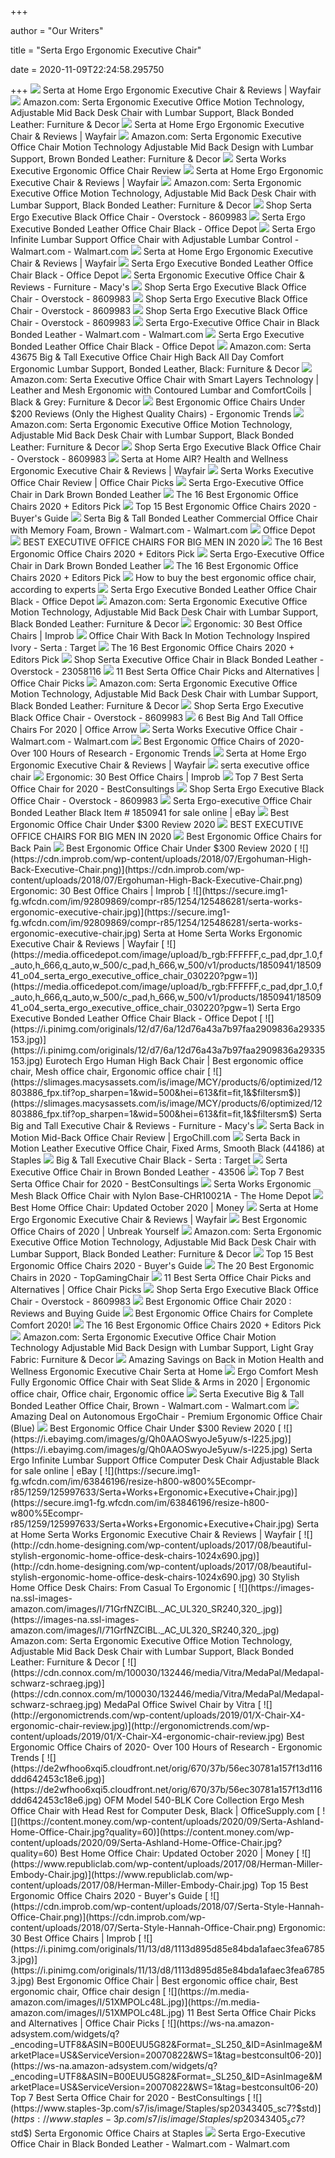 +++
        
author = "Our Writers"
        
title = "Serta Ergo Ergonomic Executive Chair"
        
date = 2020-11-09T22:24:58.295750
        
+++
[ ![](https://secure.img1-fg.wfcdn.com/im/76438694/compr-r85/2770/27706862/ergo-ergonomic-executive-chair.jpg)](https://secure.img1-fg.wfcdn.com/im/76438694/compr-r85/2770/27706862/ergo-ergonomic-executive-chair.jpg) Serta at Home Ergo Ergonomic Executive Chair & Reviews | Wayfair
[ ![](https://images-na.ssl-images-amazon.com/images/I/81wi0zqp0RL._AC_SL1500_.jpg)](https://images-na.ssl-images-amazon.com/images/I/81wi0zqp0RL._AC_SL1500_.jpg) Amazon.com: Serta Ergonomic Executive Office Motion Technology, Adjustable  Mid Back Desk Chair with Lumbar Support, Black Bonded Leather: Furniture &  Decor
[ ![](https://secure.img1-fg.wfcdn.com/im/09780880/resize-h800-w800%5Ecompr-r85/1241/124188489/Ergo+Ergonomic+Executive+Chair.jpg)](https://secure.img1-fg.wfcdn.com/im/09780880/resize-h800-w800%5Ecompr-r85/1241/124188489/Ergo+Ergonomic+Executive+Chair.jpg) Serta at Home Ergo Ergonomic Executive Chair & Reviews | Wayfair
[ ![](https://images-na.ssl-images-amazon.com/images/I/81uAPnyPflL._AC_SL1500_.jpg)](https://images-na.ssl-images-amazon.com/images/I/81uAPnyPflL._AC_SL1500_.jpg) Amazon.com: Serta Ergonomic Executive Office Chair Motion Technology  Adjustable Mid Back Design with Lumbar Support, Brown Bonded Leather:  Furniture & Decor
[ ![](https://gostanding.org/app/uploads/2019/03/Serta-Works-Ergonomic-Executive-Office-Chair-Review-1-768x829.jpg)](https://gostanding.org/app/uploads/2019/03/Serta-Works-Ergonomic-Executive-Office-Chair-Review-1-768x829.jpg) Serta Works Executive Ergonomic Office Chair Review
[ ![](https://secure.img1-fg.wfcdn.com/im/73679061/resize-h800-w800%5Ecompr-r85/1241/124188495/Ergo+Ergonomic+Executive+Chair.jpg)](https://secure.img1-fg.wfcdn.com/im/73679061/resize-h800-w800%5Ecompr-r85/1241/124188495/Ergo+Ergonomic+Executive+Chair.jpg) Serta at Home Ergo Ergonomic Executive Chair & Reviews | Wayfair
[ ![](https://m.media-amazon.com/images/S/aplus-media/vc/40387f78-00fb-4731-9584-bde93cd0da98.__CR0,0,1000,1000_PT0_SX300_V1___.png)](https://m.media-amazon.com/images/S/aplus-media/vc/40387f78-00fb-4731-9584-bde93cd0da98.__CR0,0,1000,1000_PT0_SX300_V1___.png) Amazon.com: Serta Ergonomic Executive Office Motion Technology, Adjustable  Mid Back Desk Chair with Lumbar Support, Black Bonded Leather: Furniture &  Decor
[ ![](https://ak1.ostkcdn.com/images/products/is/images/direct/d3e800d7ea14722a3b17356ca55ed41b79eaf416/Serta-Ergo-Executive-Black-Office-Chair.jpg)](https://ak1.ostkcdn.com/images/products/is/images/direct/d3e800d7ea14722a3b17356ca55ed41b79eaf416/Serta-Ergo-Executive-Black-Office-Chair.jpg) Shop Serta Ergo Executive Black Office Chair - Overstock - 8609983
[ ![](https://media.officedepot.com/image/upload/b_rgb:FFFFFF,c_pad,dpr_1.0,f_auto,h_1665,q_auto,w_1250/c_pad,h_1665,w_1250/v1/products/1850941/1850941_o01_serta_ergo_executive_office_chair_030220?pgw=1&pgwact=1)](https://media.officedepot.com/image/upload/b_rgb:FFFFFF,c_pad,dpr_1.0,f_auto,h_1665,q_auto,w_1250/c_pad,h_1665,w_1250/v1/products/1850941/1850941_o01_serta_ergo_executive_office_chair_030220?pgw=1&pgwact=1) Serta Ergo Executive Bonded Leather Office Chair Black - Office Depot
[ ![](https://i5.walmartimages.com/asr/0d70a4e5-d620-4db4-beb0-5eda32a260b2_1.dd8c0d1d4cbca189066882eeca9150fc.jpeg)](https://i5.walmartimages.com/asr/0d70a4e5-d620-4db4-beb0-5eda32a260b2_1.dd8c0d1d4cbca189066882eeca9150fc.jpeg) Serta Ergo Infinite Lumbar Support Office Chair with Adjustable Lumbar  Control - Walmart.com - Walmart.com
[ ![](https://secure.img1-fg.wfcdn.com/im/81631626/resize-h800-w800%5Ecompr-r85/1241/124188517/Ergo+Ergonomic+Executive+Chair.jpg)](https://secure.img1-fg.wfcdn.com/im/81631626/resize-h800-w800%5Ecompr-r85/1241/124188517/Ergo+Ergonomic+Executive+Chair.jpg) Serta at Home Ergo Ergonomic Executive Chair & Reviews | Wayfair
[ ![](https://media.officedepot.com/image/upload/b_rgb:FFFFFF,c_pad,dpr_1.0,f_auto,h_666,q_auto,w_500/c_pad,h_666,w_500/v1/products/1850941/1850941_o05_serta_ergo_executive_office_chair_030220?pgw=1)](https://media.officedepot.com/image/upload/b_rgb:FFFFFF,c_pad,dpr_1.0,f_auto,h_666,q_auto,w_500/c_pad,h_666,w_500/v1/products/1850941/1850941_o05_serta_ergo_executive_office_chair_030220?pgw=1) Serta Ergo Executive Bonded Leather Office Chair Black - Office Depot
[ ![](https://slimages.macys.com/is/image/MCY/products/3/optimized/12804763_fpx.tif?op_sharpen=1&wid=500&hei=613&fit=fit,1&$filtersm$)](https://slimages.macys.com/is/image/MCY/products/3/optimized/12804763_fpx.tif?op_sharpen=1&wid=500&hei=613&fit=fit,1&$filtersm$) Serta Ergonomic Executive Office Chair & Reviews - Furniture - Macy's
[ ![](https://ak1.ostkcdn.com/images/products/is/images/direct/670bef646b77369e5f532b60b2ef9053ec8401f6/Serta-Ergo-Executive-Black-Office-Chair.jpg)](https://ak1.ostkcdn.com/images/products/is/images/direct/670bef646b77369e5f532b60b2ef9053ec8401f6/Serta-Ergo-Executive-Black-Office-Chair.jpg) Shop Serta Ergo Executive Black Office Chair - Overstock - 8609983
[ ![](https://ak1.ostkcdn.com/images/products/is/images/direct/10798abaeb46239c5a11df28a238895e5d404d7e/Serta-Ergo-Executive-Black-Office-Chair.jpg)](https://ak1.ostkcdn.com/images/products/is/images/direct/10798abaeb46239c5a11df28a238895e5d404d7e/Serta-Ergo-Executive-Black-Office-Chair.jpg) Shop Serta Ergo Executive Black Office Chair - Overstock - 8609983
[ ![](https://ak1.ostkcdn.com/images/products/is/images/direct/1f5f826116dc44a105d2a1a70a6f73dc896f5939/Serta-Ergo-Executive-Black-Office-Chair.jpg)](https://ak1.ostkcdn.com/images/products/is/images/direct/1f5f826116dc44a105d2a1a70a6f73dc896f5939/Serta-Ergo-Executive-Black-Office-Chair.jpg) Shop Serta Ergo Executive Black Office Chair - Overstock - 8609983
[ ![](https://i5.walmartimages.com/asr/2fc55fad-1f81-41f9-8aeb-bc1012ec6324_1.77c7f1297e0be26bdec199ec6f17f87b.jpeg)](https://i5.walmartimages.com/asr/2fc55fad-1f81-41f9-8aeb-bc1012ec6324_1.77c7f1297e0be26bdec199ec6f17f87b.jpeg) Serta Ergo-Executive Office Chair in Black Bonded Leather - Walmart.com -  Walmart.com
[ ![](https://media.officedepot.com/image/upload/b_rgb:FFFFFF,c_pad,dpr_1.0,f_auto,h_666,q_auto,w_500/c_pad,h_666,w_500/v1/products/1850941/1850941_o03_serta_ergo_executive_office_chair_030220?pgw=1)](https://media.officedepot.com/image/upload/b_rgb:FFFFFF,c_pad,dpr_1.0,f_auto,h_666,q_auto,w_500/c_pad,h_666,w_500/v1/products/1850941/1850941_o03_serta_ergo_executive_office_chair_030220?pgw=1) Serta Ergo Executive Bonded Leather Office Chair Black - Office Depot
[ ![](https://images-na.ssl-images-amazon.com/images/I/81xJoddGAXL._AC_SL1500_.jpg)](https://images-na.ssl-images-amazon.com/images/I/81xJoddGAXL._AC_SL1500_.jpg) Amazon.com: Serta 43675 Big & Tall Executive Office Chair High Back All Day  Comfort Ergonomic Lumbar Support, Bonded Leather, Black: Furniture & Decor
[ ![](https://images-na.ssl-images-amazon.com/images/I/71SpVQTVeOL._AC_SL1500_.jpg)](https://images-na.ssl-images-amazon.com/images/I/71SpVQTVeOL._AC_SL1500_.jpg) Amazon.com: Serta Executive Office Chair with Smart Layers Technology |  Leather and Mesh Ergonomic with Contoured Lumbar and ComfortCoils | Black &  Grey: Furniture & Decor
[ ![](http://ergonomictrends.com/wp-content/uploads/2018/01/best-ergonomic-office-chairs-under-200.png)](http://ergonomictrends.com/wp-content/uploads/2018/01/best-ergonomic-office-chairs-under-200.png) Best Ergonomic Office Chairs Under $200 Reviews (Only the Highest Quality  Chairs) - Ergonomic Trends
[ ![](https://images-na.ssl-images-amazon.com/images/I/61mgMGA-SlL._AC_UL320_SR170,320_.jpg)](https://images-na.ssl-images-amazon.com/images/I/61mgMGA-SlL._AC_UL320_SR170,320_.jpg) Amazon.com: Serta Ergonomic Executive Office Motion Technology, Adjustable  Mid Back Desk Chair with Lumbar Support, Black Bonded Leather: Furniture &  Decor
[ ![](https://ak1.ostkcdn.com/images/products/is/images/direct/42e31c8c80d1fff7d80cceb91fe2da42d60d9499/Serta-Ergo-Executive-Black-Office-Chair.jpg)](https://ak1.ostkcdn.com/images/products/is/images/direct/42e31c8c80d1fff7d80cceb91fe2da42d60d9499/Serta-Ergo-Executive-Black-Office-Chair.jpg) Shop Serta Ergo Executive Black Office Chair - Overstock - 8609983
[ ![](https://secure.img1-fg.wfcdn.com/im/78323902/resize-h800-w800%5Ecompr-r85/1179/117947060/AIR%253F+Health+and+Wellness+Ergonomic+Executive+Chair.jpg)](https://secure.img1-fg.wfcdn.com/im/78323902/resize-h800-w800%5Ecompr-r85/1179/117947060/AIR%253F+Health+and+Wellness+Ergonomic+Executive+Chair.jpg) Serta at Home AIR? Health and Wellness Ergonomic Executive Chair & Reviews  | Wayfair
[ ![](https://m.media-amazon.com/images/I/51nF1klVQAL.jpg)](https://m.media-amazon.com/images/I/51nF1klVQAL.jpg) Serta Works Executive Office Chair Review | Office Chair Picks
[ ![](https://c.shld.net/rpx/i/s/pi/mp/5107/prod_13575674308?src=https%3A%2F%2Fmedia.cymaxstores.com%2FImages%2F3679%2F1840324-L.jpg&d=9bb5ede9d83f80c8773012b6183d6fc01fe002bc&hei=333&wid=333&op_sharpen=1)](https://c.shld.net/rpx/i/s/pi/mp/5107/prod_13575674308?src=https%3A%2F%2Fmedia.cymaxstores.com%2FImages%2F3679%2F1840324-L.jpg&d=9bb5ede9d83f80c8773012b6183d6fc01fe002bc&hei=333&wid=333&op_sharpen=1) Serta Ergo-Executive Office Chair in Dark Brown Bonded Leather
[ ![](https://i.ytimg.com/vi/7YVTS6Yj4Co/maxresdefault.jpg)](https://i.ytimg.com/vi/7YVTS6Yj4Co/maxresdefault.jpg) The 16 Best Ergonomic Office Chairs 2020 + Editors Pick
[ ![](https://www.republiclab.com/wp-content/uploads/2017/08/best-ergonomic-office-chairs-thumbnail.jpg)](https://www.republiclab.com/wp-content/uploads/2017/08/best-ergonomic-office-chairs-thumbnail.jpg) Top 15 Best Ergonomic Office Chairs 2020 - Buyer's Guide
[ ![](https://i5.walmartimages.com/asr/040f6e2e-f1b3-431c-b589-12d39ff3128a_1.5cd85757a054d4f351a500009b2e82dc.jpeg)](https://i5.walmartimages.com/asr/040f6e2e-f1b3-431c-b589-12d39ff3128a_1.5cd85757a054d4f351a500009b2e82dc.jpeg) Serta Big & Tall Bonded Leather Commercial Office Chair with Memory Foam,  Brown - Walmart.com - Walmart.com
[ ![](https://media.officedepot.com/image/upload/b_rgb:FFFFFF,c_pad,dpr_1.0,f_auto,h_1333,q_auto,w_1000/c_pad,h_1333,w_1000/v1/products/1352628/1352628_p_serta_ergo_gel_executive_chair?pgw=1&pgwact=1)](https://media.officedepot.com/image/upload/b_rgb:FFFFFF,c_pad,dpr_1.0,f_auto,h_1333,q_auto,w_1000/c_pad,h_1333,w_1000/v1/products/1352628/1352628_p_serta_ergo_gel_executive_chair?pgw=1&pgwact=1) Office Depot
[ ![](https://ztoplist.com/wp-content/uploads/2020/04/erta-Ergonomic-Executive-Office-Chair-Motion-Technology-Adjustable-Mid-Back-Design-with-Lumbar-Support-Chestnut-Bonded-Leather-485x500.jpg)](https://ztoplist.com/wp-content/uploads/2020/04/erta-Ergonomic-Executive-Office-Chair-Motion-Technology-Adjustable-Mid-Back-Design-with-Lumbar-Support-Chestnut-Bonded-Leather-485x500.jpg) BEST EXECUTIVE OFFICE CHAIRS FOR BIG MEN IN 2020
[ ![](https://www.omnicoreagency.com/wp-content/uploads/2020/01/GM-Seating-Ergolux-Genuine-Leather-Executive-Hi-Swivel-Chair-List.jpg)](https://www.omnicoreagency.com/wp-content/uploads/2020/01/GM-Seating-Ergolux-Genuine-Leather-Executive-Hi-Swivel-Chair-List.jpg) The 16 Best Ergonomic Office Chairs 2020 + Editors Pick
[ ![](https://c.shld.net/rpx/i/s/pi/mp/5107/prod_13575673108?src=https%3A%2F%2Fmedia.cymaxstores.com%2FImages%2F3679%2F1840324-1-L.jpg&d=1a35c5f02443744131fe1b8b02b46a67816ed3ab&hei=333&wid=333&op_sharpen=1)](https://c.shld.net/rpx/i/s/pi/mp/5107/prod_13575673108?src=https%3A%2F%2Fmedia.cymaxstores.com%2FImages%2F3679%2F1840324-1-L.jpg&d=1a35c5f02443744131fe1b8b02b46a67816ed3ab&hei=333&wid=333&op_sharpen=1) Serta Ergo-Executive Office Chair in Dark Brown Bonded Leather
[ ![](https://www.omnicoreagency.com/wp-content/uploads/2020/05/Autonomous-Ergo-Chair-2-List-2.jpg)](https://www.omnicoreagency.com/wp-content/uploads/2020/05/Autonomous-Ergo-Chair-2-List-2.jpg) The 16 Best Ergonomic Office Chairs 2020 + Editors Pick
[ ![](https://media2.s-nbcnews.com/i/newscms/2020_25/3390893/ergonomic-office-chairs-kr-2x1-tease-200618_38008296185ce90fd52b401caf79df24.jpg)](https://media2.s-nbcnews.com/i/newscms/2020_25/3390893/ergonomic-office-chairs-kr-2x1-tease-200618_38008296185ce90fd52b401caf79df24.jpg) How to buy the best ergonomic office chair, according to experts
[ ![](https://media.officedepot.com/image/upload/b_rgb:FFFFFF,c_pad,dpr_1.0,f_auto,h_666,q_auto,w_500/c_pad,h_666,w_500/v1/products/1850941/1850941_o06_serta_ergo_executive_office_chair_030220?pgw=1)](https://media.officedepot.com/image/upload/b_rgb:FFFFFF,c_pad,dpr_1.0,f_auto,h_666,q_auto,w_500/c_pad,h_666,w_500/v1/products/1850941/1850941_o06_serta_ergo_executive_office_chair_030220?pgw=1) Serta Ergo Executive Bonded Leather Office Chair Black - Office Depot
[ ![](https://m.media-amazon.com/images/I/81nFXKS0IAL._AC_UL400_.jpg)](https://m.media-amazon.com/images/I/81nFXKS0IAL._AC_UL400_.jpg) Amazon.com: Serta Ergonomic Executive Office Motion Technology, Adjustable  Mid Back Desk Chair with Lumbar Support, Black Bonded Leather: Furniture &  Decor
[ ![](https://cdn.improb.com/wp-content/uploads/2018/07/Kerms-Ergonomic-Adjustable-Swivel-Office-Chair.png)](https://cdn.improb.com/wp-content/uploads/2018/07/Kerms-Ergonomic-Adjustable-Swivel-Office-Chair.png) Ergonomic: 30 Best Office Chairs | Improb
[ ![](https://target.scene7.com/is/image/Target/GUEST_725ca12f-18f8-4451-9725-53ca2f4e7eb4?wid=488&hei=488&fmt=pjpeg)](https://target.scene7.com/is/image/Target/GUEST_725ca12f-18f8-4451-9725-53ca2f4e7eb4?wid=488&hei=488&fmt=pjpeg) Office Chair With Back In Motion Technology Inspired Ivory - Serta : Target
[ ![](https://www.omnicoreagency.com/wp-content/uploads/2020/01/Herman-Miller-Embody-Ergonomic-Office-Chair-List.jpg)](https://www.omnicoreagency.com/wp-content/uploads/2020/01/Herman-Miller-Embody-Ergonomic-Office-Chair-List.jpg) The 16 Best Ergonomic Office Chairs 2020 + Editors Pick
[ ![](https://ak1.ostkcdn.com/images/products/is/images/direct/a3a9a4f6a8fb562204877e20443635f0cc4b5c11/Serta-Executive-Office-Chair-in-Black-Bonded-Leather.jpg?impolicy=medium)](https://ak1.ostkcdn.com/images/products/is/images/direct/a3a9a4f6a8fb562204877e20443635f0cc4b5c11/Serta-Executive-Office-Chair-in-Black-Bonded-Leather.jpg?impolicy=medium) Shop Serta Executive Office Chair in Black Bonded Leather - Overstock -  23058116
[ ![](https://images-na.ssl-images-amazon.com/images/I/81bArq3jgWL._AC_SL1500_.jpg)](https://images-na.ssl-images-amazon.com/images/I/81bArq3jgWL._AC_SL1500_.jpg) 11 Best Serta Office Chair Picks and Alternatives | Office Chair Picks
[ ![](https://m.media-amazon.com/images/I/71mJb5zjrCL._AC_UL400_.jpg)](https://m.media-amazon.com/images/I/71mJb5zjrCL._AC_UL400_.jpg) Amazon.com: Serta Ergonomic Executive Office Motion Technology, Adjustable  Mid Back Desk Chair with Lumbar Support, Black Bonded Leather: Furniture &  Decor
[ ![](https://ak1.ostkcdn.com/images/products/is/images/direct/ab9f737c592dcf3c8b955afcf1e8152c9efe03b6/Serta-Ergo-Executive-Black-Office-Chair.jpg?impolicy=medium)](https://ak1.ostkcdn.com/images/products/is/images/direct/ab9f737c592dcf3c8b955afcf1e8152c9efe03b6/Serta-Ergo-Executive-Black-Office-Chair.jpg?impolicy=medium) Shop Serta Ergo Executive Black Office Chair - Overstock - 8609983
[ ![](https://cdn.shortpixel.ai/spai/w_948+q_lossy+ret_img+to_webp/https://officearrow.com/wp-content/uploads/2020/01/Serta-Executive-Chair.jpg)](https://cdn.shortpixel.ai/spai/w_948+q_lossy+ret_img+to_webp/https://officearrow.com/wp-content/uploads/2020/01/Serta-Executive-Chair.jpg) 6 Best Big And Tall Office Chairs For 2020 | Office Arrow
[ ![](https://i5.walmartimages.com/asr/1aaadfbd-d7e5-4333-88ff-65275a08241e_1.63a77e801e8703e5c82aac8c96dc97a0.jpeg?odnWidth=612&odnHeight=612&odnBg=ffffff)](https://i5.walmartimages.com/asr/1aaadfbd-d7e5-4333-88ff-65275a08241e_1.63a77e801e8703e5c82aac8c96dc97a0.jpeg?odnWidth=612&odnHeight=612&odnBg=ffffff) Serta Works Executive Office Chair - Walmart.com - Walmart.com
[ ![](http://ergonomictrends.com/wp-content/uploads/2017/07/best-office-chairs-reviews-1.png)](http://ergonomictrends.com/wp-content/uploads/2017/07/best-office-chairs-reviews-1.png) Best Ergonomic Office Chairs of 2020- Over 100 Hours of Research - Ergonomic  Trends
[ ![](https://secure.img1-fg.wfcdn.com/im/86540583/resize-h800-w800%5Ecompr-r85/1023/102329742/Ergo+Ergonomic+Executive+Chair.jpg)](https://secure.img1-fg.wfcdn.com/im/86540583/resize-h800-w800%5Ecompr-r85/1023/102329742/Ergo+Ergonomic+Executive+Chair.jpg) Serta at Home Ergo Ergonomic Executive Chair & Reviews | Wayfair
[ ![](https://s.yimg.com/aah/yhst-213891600450946172246945/serta-executive-office-chair-7.jpg)](https://s.yimg.com/aah/yhst-213891600450946172246945/serta-executive-office-chair-7.jpg) serta executive office chair
[ ![](https://cdn.improb.com/wp-content/uploads/2018/07/Office-Factor-Executive-Ergonomic-Office-Chair.png)](https://cdn.improb.com/wp-content/uploads/2018/07/Office-Factor-Executive-Ergonomic-Office-Chair.png) Ergonomic: 30 Best Office Chairs | Improb
[ ![](https://m.media-amazon.com/images/I/41BFjSfF96L.jpg)](https://m.media-amazon.com/images/I/41BFjSfF96L.jpg) Top 7 Best Serta Office Chair for 2020 - BestConsultings
[ ![](https://ak1.ostkcdn.com/images/products/is/images/direct/786aec829f4a73e09a74d18a27324f3f8b157306/Serta-Ergo-Executive-Black-Office-Chair.jpg)](https://ak1.ostkcdn.com/images/products/is/images/direct/786aec829f4a73e09a74d18a27324f3f8b157306/Serta-Ergo-Executive-Black-Office-Chair.jpg) Shop Serta Ergo Executive Black Office Chair - Overstock - 8609983
[ ![](https://i.ebayimg.com/images/g/dD0AAOSwIpxduvRF/s-l225.jpg)](https://i.ebayimg.com/images/g/dD0AAOSwIpxduvRF/s-l225.jpg) Serta Ergo-executive Office Chair Bonded Leather Black Item # 1850941 for  sale online | eBay
[ ![](https://chairinstitute.com/wp-content/uploads/2019/05/Best-Ergonomic-Office-Chair-Under-300-Review-Serta-Works-Fabric-Right-Main-Chair-Institute.jpg)](https://chairinstitute.com/wp-content/uploads/2019/05/Best-Ergonomic-Office-Chair-Under-300-Review-Serta-Works-Fabric-Right-Main-Chair-Institute.jpg) Best Ergonomic Office Chair Under $300 Review 2020
[ ![](https://ztoplist.com/wp-content/uploads/2020/04/Serta-Big-and-Tall-Executive-Office-Chair-with-Wood-Accents-Adjustable-High-Back-Ergonomic-Lumbar-Support-Bonded-Leather-Black-485x500.jpg)](https://ztoplist.com/wp-content/uploads/2020/04/Serta-Big-and-Tall-Executive-Office-Chair-with-Wood-Accents-Adjustable-High-Back-Ergonomic-Lumbar-Support-Bonded-Leather-Black-485x500.jpg) BEST EXECUTIVE OFFICE CHAIRS FOR BIG MEN IN 2020
[ ![](https://www.ptprogress.com/wp-content/uploads/2019/01/Best-ergonomic-chairs-for-back-pain.jpg)](https://www.ptprogress.com/wp-content/uploads/2019/01/Best-ergonomic-chairs-for-back-pain.jpg) Best Ergonomic Office Chairs for Back Pain
[ ![](https://chairinstitute.com/wp-content/uploads/2019/05/Best-Ergonomic-Office-Chair-Under-300-Review-Nouhaus-Ergo-3D-Chair-Right-View-Chair-Institute.jpg)](https://chairinstitute.com/wp-content/uploads/2019/05/Best-Ergonomic-Office-Chair-Under-300-Review-Nouhaus-Ergo-3D-Chair-Right-View-Chair-Institute.jpg) Best Ergonomic Office Chair Under $300 Review 2020
[ ![](https://cdn.improb.com/wp-content/uploads/2018/07/Ergohuman-High-Back-Executive-Chair.png)](https://cdn.improb.com/wp-content/uploads/2018/07/Ergohuman-High-Back-Executive-Chair.png) Ergonomic: 30 Best Office Chairs | Improb
[ ![](https://secure.img1-fg.wfcdn.com/im/92809869/compr-r85/1254/125486281/serta-works-ergonomic-executive-chair.jpg)](https://secure.img1-fg.wfcdn.com/im/92809869/compr-r85/1254/125486281/serta-works-ergonomic-executive-chair.jpg) Serta at Home Serta Works Ergonomic Executive Chair & Reviews | Wayfair
[ ![](https://media.officedepot.com/image/upload/b_rgb:FFFFFF,c_pad,dpr_1.0,f_auto,h_666,q_auto,w_500/c_pad,h_666,w_500/v1/products/1850941/1850941_o04_serta_ergo_executive_office_chair_030220?pgw=1)](https://media.officedepot.com/image/upload/b_rgb:FFFFFF,c_pad,dpr_1.0,f_auto,h_666,q_auto,w_500/c_pad,h_666,w_500/v1/products/1850941/1850941_o04_serta_ergo_executive_office_chair_030220?pgw=1) Serta Ergo Executive Bonded Leather Office Chair Black - Office Depot
[ ![](https://i.pinimg.com/originals/12/d7/6a/12d76a43a7b97faa2909836a29335153.jpg)](https://i.pinimg.com/originals/12/d7/6a/12d76a43a7b97faa2909836a29335153.jpg) Eurotech Ergo Human High Back Chair | Best ergonomic office chair, Mesh office  chair, Ergonomic office chair
[ ![](https://slimages.macysassets.com/is/image/MCY/products/6/optimized/12803886_fpx.tif?op_sharpen=1&wid=500&hei=613&fit=fit,1&$filtersm$)](https://slimages.macysassets.com/is/image/MCY/products/6/optimized/12803886_fpx.tif?op_sharpen=1&wid=500&hei=613&fit=fit,1&$filtersm$) Serta Big and Tall Executive Chair & Reviews - Furniture - Macy's
[ ![](https://ergochill.com/wp-content/uploads/2017/01/Back-in-Motion-Mid-Back-Office-Chair.jpg)](https://ergochill.com/wp-content/uploads/2017/01/Back-in-Motion-Mid-Back-Office-Chair.jpg) Serta Back in Motion Mid-Back Office Chair Review | ErgoChill.com
[ ![](https://www.staples-3p.com/s7/is/image/Staples/sp42126361_sc7?wid=512&hei=512)](https://www.staples-3p.com/s7/is/image/Staples/sp42126361_sc7?wid=512&hei=512) Serta Back in Motion Leather Executive Office Chair, Fixed Arms, Smooth  Black (44186) at Staples
[ ![](https://target.scene7.com/is/image/Target/GUEST_03b6d44f-cfdd-4da0-a832-22f379f559c1?wid=488&hei=488&fmt=pjpeg)](https://target.scene7.com/is/image/Target/GUEST_03b6d44f-cfdd-4da0-a832-22f379f559c1?wid=488&hei=488&fmt=pjpeg) Big & Tall Executive Chair Black - Serta : Target
[ ![](https://media.cymaxstores.com/Images/3679/442164-17-L.jpg)](https://media.cymaxstores.com/Images/3679/442164-17-L.jpg) Serta Executive Office Chair in Brown Bonded Leather - 43506
[ ![](https://ws-na.amazon-adsystem.com/widgets/q?_encoding=UTF8&ASIN=B00AVUQP0S&Format=_SL250_&ID=AsinImage&MarketPlace=US&ServiceVersion=20070822&WS=1&tag=bestconsult06-20)](https://ws-na.amazon-adsystem.com/widgets/q?_encoding=UTF8&ASIN=B00AVUQP0S&Format=_SL250_&ID=AsinImage&MarketPlace=US&ServiceVersion=20070822&WS=1&tag=bestconsult06-20) Top 7 Best Serta Office Chair for 2020 - BestConsultings
[ ![](https://images.homedepot-static.com/productImages/ccc33f9d-7b95-4249-b8b1-a76e3e006e20/svn/black-serta-ergonomic-chairs-chr10021a-64_600.jpg)](https://images.homedepot-static.com/productImages/ccc33f9d-7b95-4249-b8b1-a76e3e006e20/svn/black-serta-ergonomic-chairs-chr10021a-64_600.jpg) Serta Works Ergonomic Mesh Black Office Chair with Nylon Base-CHR10021A -  The Home Depot
[ ![](https://content.money.com/wp-content/uploads/2020/09/ReviewBestChairs.jpg)](https://content.money.com/wp-content/uploads/2020/09/ReviewBestChairs.jpg) Best Home Office Chair: Updated October 2020 | Money
[ ![](https://secure.img1-fg.wfcdn.com/im/52577555/resize-h800-w800%5Ecompr-r85/1241/124188525/Ergo+Ergonomic+Executive+Chair.jpg)](https://secure.img1-fg.wfcdn.com/im/52577555/resize-h800-w800%5Ecompr-r85/1241/124188525/Ergo+Ergonomic+Executive+Chair.jpg) Serta at Home Ergo Ergonomic Executive Chair & Reviews | Wayfair
[ ![](https://images-na.ssl-images-amazon.com/images/I/41bqGd6N-HL.jpg)](https://images-na.ssl-images-amazon.com/images/I/41bqGd6N-HL.jpg) Best Ergonomic Office Chairs of 2020 | Unbreak Yourself
[ ![](https://m.media-amazon.com/images/S/aplus-media/vc/6d6d8976-ab53-4d2d-85a9-0e1904400d40.__CR0,0,1347,1347_PT0_SX300_V1___.png)](https://m.media-amazon.com/images/S/aplus-media/vc/6d6d8976-ab53-4d2d-85a9-0e1904400d40.__CR0,0,1347,1347_PT0_SX300_V1___.png) Amazon.com: Serta Ergonomic Executive Office Motion Technology, Adjustable  Mid Back Desk Chair with Lumbar Support, Black Bonded Leather: Furniture &  Decor
[ ![](https://www.republiclab.com/wp-content/uploads/2017/08/Serta-Back-Mid-Back-Office-Chair.jpg)](https://www.republiclab.com/wp-content/uploads/2017/08/Serta-Back-Mid-Back-Office-Chair.jpg) Top 15 Best Ergonomic Office Chairs 2020 - Buyer's Guide
[ ![](https://topgamingchair.com/wp-content/uploads/2019/01/Best-ergonomic-chair.jpg)](https://topgamingchair.com/wp-content/uploads/2019/01/Best-ergonomic-chair.jpg) The 20 Best Ergonomic Chairs in 2020 - TopGamingChair
[ ![](https://images-na.ssl-images-amazon.com/images/I/81Ct7imIhPL._AC_SL1500_.jpg)](https://images-na.ssl-images-amazon.com/images/I/81Ct7imIhPL._AC_SL1500_.jpg) 11 Best Serta Office Chair Picks and Alternatives | Office Chair Picks
[ ![](https://ak1.ostkcdn.com/images/products/is/images/direct/4885ed406fc5bd18a21dfb87aebfc6d83e1b062f/Serta-Ergo-Executive-Black-Office-Chair.jpg?impolicy=medium)](https://ak1.ostkcdn.com/images/products/is/images/direct/4885ed406fc5bd18a21dfb87aebfc6d83e1b062f/Serta-Ergo-Executive-Black-Office-Chair.jpg?impolicy=medium) Shop Serta Ergo Executive Black Office Chair - Overstock - 8609983
[ ![](https://ergotribe.com/wp-content/uploads/2017/07/best-ergonomic-office-chair.jpg)](https://ergotribe.com/wp-content/uploads/2017/07/best-ergonomic-office-chair.jpg) Best Ergonomic Office Chair 2020 : Reviews and Buying Guide
[ ![](https://d31xx0fh1q6nlw.cloudfront.net/wp-content/uploads/2019/07/best-ergonomic-office-chairs.jpg)](https://d31xx0fh1q6nlw.cloudfront.net/wp-content/uploads/2019/07/best-ergonomic-office-chairs.jpg) Best Ergonomic Office Chairs for Complete Comfort 2020!
[ ![](https://www.omnicoreagency.com/wp-content/uploads/2020/01/Steelcase-Gesture-Chair-List.jpg)](https://www.omnicoreagency.com/wp-content/uploads/2020/01/Steelcase-Gesture-Chair-List.jpg) The 16 Best Ergonomic Office Chairs 2020 + Editors Pick
[ ![](https://images-na.ssl-images-amazon.com/images/I/81%2BzxZD73wL._AC_SX679_.jpg)](https://images-na.ssl-images-amazon.com/images/I/81%2BzxZD73wL._AC_SX679_.jpg) Amazon.com: Serta Ergonomic Executive Office Chair Motion Technology  Adjustable Mid Back Design with Lumbar Support, Light Gray Fabric:  Furniture & Decor
[ ![](https://images.prod.meredith.com/product/24ba03fc4de9e51876774015792a48d9/1604657887089/l/back-in-motion-health-and-wellness-ergonomic-executive-chair-serta-at-home)](https://images.prod.meredith.com/product/24ba03fc4de9e51876774015792a48d9/1604657887089/l/back-in-motion-health-and-wellness-ergonomic-executive-chair-serta-at-home) Amazing Savings on Back in Motion Health and Wellness Ergonomic Executive  Chair Serta at Home
[ ![](https://i.pinimg.com/originals/04/01/09/040109b54de9a88af6598249ce146f7e.png)](https://i.pinimg.com/originals/04/01/09/040109b54de9a88af6598249ce146f7e.png) Ergo Comfort Mesh Fully Ergonomic Office Chair with Seat Slide & Arms in  2020 | Ergonomic office chair, Office chair, Ergonomic office
[ ![](https://i5.walmartimages.com/asr/6e6644d0-ccfd-4d1b-8cda-9e6039f75b99.f0cf1f4b8b86126b5fdb3ca3874f4ef3.jpeg)](https://i5.walmartimages.com/asr/6e6644d0-ccfd-4d1b-8cda-9e6039f75b99.f0cf1f4b8b86126b5fdb3ca3874f4ef3.jpeg) Serta Executive Big & Tall Bonded Leather Office Chair, Brown - Walmart.com  - Walmart.com
[ ![](https://images.prod.meredith.com/product/24b933c0d67d815c721042f9bf376753/1576927208654/l/autonomous-ergochair-premium-ergonomic-office-chair-blue)](https://images.prod.meredith.com/product/24b933c0d67d815c721042f9bf376753/1576927208654/l/autonomous-ergochair-premium-ergonomic-office-chair-blue) Amazing Deal on Autonomous ErgoChair - Premium Ergonomic Office Chair (Blue)
[ ![](https://chairinstitute.com/wp-content/uploads/2019/05/Best-Ergonomic-Office-Chair-Under-300-Review-Serta-Works-Fabric-Left-View-Chair-Institute.jpg)](https://chairinstitute.com/wp-content/uploads/2019/05/Best-Ergonomic-Office-Chair-Under-300-Review-Serta-Works-Fabric-Left-View-Chair-Institute.jpg) Best Ergonomic Office Chair Under $300 Review 2020
[ ![](https://i.ebayimg.com/images/g/Qh0AAOSwyoJe5yuw/s-l225.jpg)](https://i.ebayimg.com/images/g/Qh0AAOSwyoJe5yuw/s-l225.jpg) Serta Ergo Infinite Lumbar Support Office Computer Desk Chair Adjustable  Black for sale online | eBay
[ ![](https://secure.img1-fg.wfcdn.com/im/63846196/resize-h800-w800%5Ecompr-r85/1259/125997633/Serta+Works+Ergonomic+Executive+Chair.jpg)](https://secure.img1-fg.wfcdn.com/im/63846196/resize-h800-w800%5Ecompr-r85/1259/125997633/Serta+Works+Ergonomic+Executive+Chair.jpg) Serta at Home Serta Works Ergonomic Executive Chair & Reviews | Wayfair
[ ![](http://cdn.home-designing.com/wp-content/uploads/2017/08/beautiful-stylish-ergonomic-home-office-desk-chairs-1024x690.jpg)](http://cdn.home-designing.com/wp-content/uploads/2017/08/beautiful-stylish-ergonomic-home-office-desk-chairs-1024x690.jpg) 30 Stylish Home Office Desk Chairs: From Casual To Ergonomic
[ ![](https://images-na.ssl-images-amazon.com/images/I/71GrfNZClBL._AC_UL320_SR240,320_.jpg)](https://images-na.ssl-images-amazon.com/images/I/71GrfNZClBL._AC_UL320_SR240,320_.jpg) Amazon.com: Serta Ergonomic Executive Office Motion Technology, Adjustable  Mid Back Desk Chair with Lumbar Support, Black Bonded Leather: Furniture &  Decor
[ ![](https://cdn.connox.com/m/100030/132446/media/Vitra/MedaPal/Medapal-schwarz-schraeg.jpg)](https://cdn.connox.com/m/100030/132446/media/Vitra/MedaPal/Medapal-schwarz-schraeg.jpg) MedaPal Office Swivel Chair by Vitra
[ ![](http://ergonomictrends.com/wp-content/uploads/2019/01/X-Chair-X4-ergonomic-chair-review.jpg)](http://ergonomictrends.com/wp-content/uploads/2019/01/X-Chair-X4-ergonomic-chair-review.jpg) Best Ergonomic Office Chairs of 2020- Over 100 Hours of Research - Ergonomic  Trends
[ ![](https://de2wfhoo6xqi5.cloudfront.net/orig/670/37b/56ec30781a157f13d116ddd642453c18e6.jpg)](https://de2wfhoo6xqi5.cloudfront.net/orig/670/37b/56ec30781a157f13d116ddd642453c18e6.jpg) OFM Model 540-BLK Core Collection Ergo Mesh Office Chair with Head Rest for  Computer Desk, Black | OfficeSupply.com
[ ![](https://content.money.com/wp-content/uploads/2020/09/Serta-Ashland-Home-Office-Chair.jpg?quality=60)](https://content.money.com/wp-content/uploads/2020/09/Serta-Ashland-Home-Office-Chair.jpg?quality=60) Best Home Office Chair: Updated October 2020 | Money
[ ![](https://www.republiclab.com/wp-content/uploads/2017/08/Herman-Miller-Embody-Chair.jpg)](https://www.republiclab.com/wp-content/uploads/2017/08/Herman-Miller-Embody-Chair.jpg) Top 15 Best Ergonomic Office Chairs 2020 - Buyer's Guide
[ ![](https://cdn.improb.com/wp-content/uploads/2018/07/Serta-Style-Hannah-Office-Chair.png)](https://cdn.improb.com/wp-content/uploads/2018/07/Serta-Style-Hannah-Office-Chair.png) Ergonomic: 30 Best Office Chairs | Improb
[ ![](https://i.pinimg.com/originals/11/13/d8/1113d895d85e84bda1afaec3fea67853.jpg)](https://i.pinimg.com/originals/11/13/d8/1113d895d85e84bda1afaec3fea67853.jpg) Best Ergonomic Office Chair | Best ergonomic office chair, Best ergonomic  chair, Office chair design
[ ![](https://m.media-amazon.com/images/I/51XMPOLc48L.jpg)](https://m.media-amazon.com/images/I/51XMPOLc48L.jpg) 11 Best Serta Office Chair Picks and Alternatives | Office Chair Picks
[ ![](https://ws-na.amazon-adsystem.com/widgets/q?_encoding=UTF8&ASIN=B00EUU5G82&Format=_SL250_&ID=AsinImage&MarketPlace=US&ServiceVersion=20070822&WS=1&tag=bestconsult06-20)](https://ws-na.amazon-adsystem.com/widgets/q?_encoding=UTF8&ASIN=B00EUU5G82&Format=_SL250_&ID=AsinImage&MarketPlace=US&ServiceVersion=20070822&WS=1&tag=bestconsult06-20) Top 7 Best Serta Office Chair for 2020 - BestConsultings
[ ![](https://www.staples-3p.com/s7/is/image/Staples/sp20343405_sc7?$std$)](https://www.staples-3p.com/s7/is/image/Staples/sp20343405_sc7?$std$) Serta Ergonomic Office Chairs at Staples
[ ![](https://i5.walmartimages.com/dfw/6e29e393-2bce/k2-_78380447-7758-4552-b2f0-0acfbcfc6e73.v1.jpg)](https://i5.walmartimages.com/dfw/6e29e393-2bce/k2-_78380447-7758-4552-b2f0-0acfbcfc6e73.v1.jpg) Serta Ergo-Executive Office Chair in Black Bonded Leather - Walmart.com -  Walmart.com
